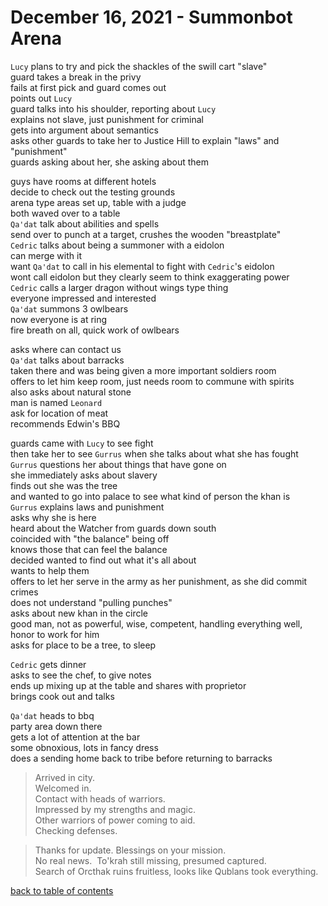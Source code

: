 # December 16, 2021 - Summonbot Arena

`Lucy` plans to try and pick the shackles of the swill cart "slave"  
guard takes a break in the privy  
fails at first pick and guard comes out  
points out `Lucy`  
guard talks into his shoulder, reporting about `Lucy`  
explains not slave, just punishment for criminal  
gets into argument about semantics  
asks other guards to take her to Justice Hill to explain "laws" and "punishment"  
guards asking about her, she asking about them  

guys have rooms at different hotels  
decide to check out the testing grounds  
arena type areas set up, table with a judge  
both waved over to a table  
`Qa'dat` talk about abilities and spells  
send over to punch at a target, crushes the wooden "breastplate"  
`Cedric` talks about being a summoner with a eidolon  
can merge with it  
want `Qa'dat` to call in his elemental to fight with `Cedric`'s eidolon  
wont call eidolon but they clearly seem to think exaggerating power  
`Cedric` calls a larger dragon without wings type thing  
everyone impressed and interested  
`Qa'dat` summons 3 owlbears  
now everyone is at ring  
fire breath on all, quick work of owlbears  

asks where can contact us  
`Qa'dat` talks about barracks  
taken there and was being given a more important soldiers room  
offers to let him keep room, just needs room to commune with spirits  
also asks about natural stone  
man is named `Leonard`  
ask for location of meat  
recommends Edwin's BBQ  

guards came with `Lucy` to see fight  
then take her to see `Gurrus` when she talks about what she has fought  
`Gurrus` questions her about things that have gone on  
she immediately asks about slavery  
finds out she was the tree  
and wanted to go into palace to see what kind of person the khan is  
`Gurrus` explains laws and punishment  
asks why she is here  
heard about the Watcher from guards down south  
coincided with "the balance" being off  
knows those that can feel the balance  
decided wanted to find out what it's all about  
wants to help them  
offers to let her serve in the army as her punishment, as she did commit crimes  
does not understand "pulling punches"  
asks about new khan in the circle  
good man, not as powerful, wise, competent, handling everything well, honor to work for him  
asks for place to be a tree, to sleep  

`Cedric` gets dinner  
asks to see the chef, to give notes  
ends up mixing up at the table and shares with proprietor  
brings cook out and talks  

`Qa'dat` heads to bbq  
party area down there  
gets a lot of attention at the bar  
some obnoxious, lots in fancy dress  
does a sending home back to tribe before returning to barracks  

> Arrived in city.  
> Welcomed in.  
> Contact with heads of warriors.  
> Impressed by my strengths and magic.  
> Other warriors of power coming to aid.  
> Checking defenses.  

> Thanks for update. Blessings on your mission.  
> No real news.  To'krah still missing, presumed captured.  
> Search of Orcthak ruins fruitless, looks like Qublans took everything.  


[back to table of contents](/sessions/README.md)
